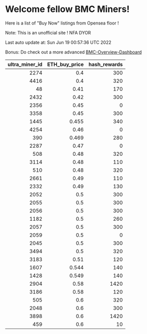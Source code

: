 # Welcome fellow BMC Miners!
Here is a list of "Buy Now" listings from Opensea floor !

Note: This is an unofficial site ! NFA DYOR

Last auto update at: Sun Jun 19 00:57:36 UTC 2022

Bonus: Do check out a more advanced [BMC-Overview-Dashboard](https://dune.com/defifunk/BMC-Overview-Dashboard)


|   ultra_miner_id |   ETH_buy_price |   hash_rewards |
|-----------------:|----------------:|---------------:|
|             2274 |           0.4   |            300 |
|             4416 |           0.4   |            320 |
|               48 |           0.41  |            170 |
|             2432 |           0.42  |            300 |
|             2356 |           0.45  |              0 |
|             3358 |           0.45  |            300 |
|             1445 |           0.455 |            340 |
|             4254 |           0.46  |              0 |
|              390 |           0.469 |            280 |
|             2287 |           0.47  |              0 |
|              508 |           0.48  |            320 |
|             3114 |           0.48  |            110 |
|              510 |           0.48  |            320 |
|             2661 |           0.49  |            110 |
|             2332 |           0.49  |            130 |
|             2052 |           0.5   |            300 |
|             2055 |           0.5   |            300 |
|             2056 |           0.5   |            300 |
|             1182 |           0.5   |            260 |
|             2057 |           0.5   |            300 |
|             2059 |           0.5   |              0 |
|             2045 |           0.5   |            300 |
|             3494 |           0.5   |            320 |
|             3183 |           0.51  |            120 |
|             1607 |           0.544 |            140 |
|             1428 |           0.549 |            140 |
|             2904 |           0.58  |           1420 |
|             3186 |           0.58  |            120 |
|              505 |           0.6   |            320 |
|             2048 |           0.6   |            300 |
|             3898 |           0.6   |           1420 |
|              459 |           0.6   |             10 |